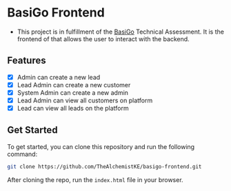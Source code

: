 # BasiGo Frontend
- This project is in fulfillment of the [BasiGo](https://www.basi-go.com/) Technical Assessment. It is the frontend of that allows the user to interact with the backend.

## Features
- [x] Admin can create a new lead
- [x] Lead Admin can create a new customer
- [x] System Admin can create a new admin
- [x] Lead Admin can view all customers on platform
- [x] Lead can view all leads on the platform

## Get Started
To get started, you can clone this repository and run the following command:

```bash
git clone https://github.com/TheAlchemistKE/basigo-frontend.git
```
After cloning the repo, run the `index.html` file in your browser.
